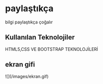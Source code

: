 <h1> paylaştıkça</h1>

bilgi paylaştıkça çoğalır
<h2>Kullanılan Teknolojiler </h2>
HTML5,CSS VE BOOTSTRAP TEKNOLOJİLERİ
<h2>ekran gifi </h2>
![](/images/ekran.gif)
